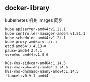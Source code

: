 ## docker-library

kubernetes 相关 images 同步

	kube-apiserver-amd64:v1.21.1
	kube-controller-manager-amd64:v1.21.1
	kube-scheduler-amd64:v1.21.1
	kube-proxy-amd64:v1.21.1
	etcd-amd64:3.4.13-0
	pause-amd64:3.4.1
	coredns-amd64:v1.8.0

	k8s-dns-sidecar-amd64:1.14.5
	k8s-dns-kube-dns-amd64:1.14.5
	k8s-dns-dnsmasq-nanny-amd64:1.14.5
	flannel:v0.9.1-amd64
